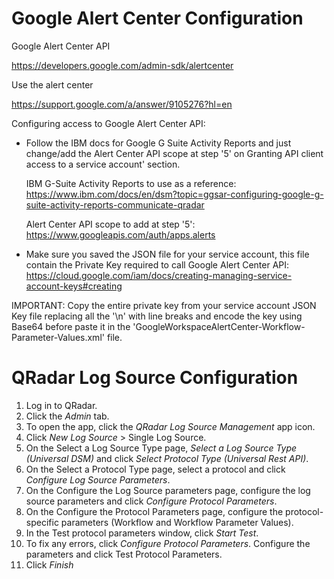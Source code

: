 # Google Alert Center Configuration

Google Alert Center API

https://developers.google.com/admin-sdk/alertcenter

Use the alert center

https://support.google.com/a/answer/9105276?hl=en

Configuring access to Google Alert Center API:

- Follow the IBM docs for Google G Suite Activity Reports and just change/add the Alert Center API scope at step '5' on Granting API client access to a service account' section.

    IBM G-Suite Activity Reports to use as a reference: https://www.ibm.com/docs/en/dsm?topic=ggsar-configuring-google-g-suite-activity-reports-communicate-qradar
    
    Alert Center API scope to add at step '5': https://www.googleapis.com/auth/apps.alerts
    
- Make sure you saved the JSON file for your service account, this file contain the Private Key required to call Google Alert Center API: https://cloud.google.com/iam/docs/creating-managing-service-account-keys#creating
    
IMPORTANT: Copy the entire private key from your service account JSON Key file replacing all the '\n' with line breaks and encode the key using Base64 before paste it in the 'GoogleWorkspaceAlertCenter-Workflow-Parameter-Values.xml' file.

# QRadar Log Source Configuration

1. Log in to QRadar.
2. Click the _Admin_ tab.
3. To open the app, click the _QRadar Log Source Management_ app icon.
4. Click _New Log Source_ > Single Log Source.
5. On the Select a Log Source Type page, _Select a Log Source Type (Universal DSM)_ and click _Select Protocol Type (Universal Rest API)_.
6. On the Select a Protocol Type page, select a protocol and click _Configure Log Source Parameters_.
7. On the Configure the Log Source parameters page, configure the log source parameters and click _Configure Protocol
Parameters_.
8. On the Configure the Protocol Parameters page, configure the protocol-specific parameters (Workflow and Workflow
Parameter Values). 
9. In the Test protocol parameters window, click _Start Test_.
10. To fix any errors, click _Configure Protocol Parameters_. Configure the parameters and click Test Protocol Parameters.
11. Click _Finish_
